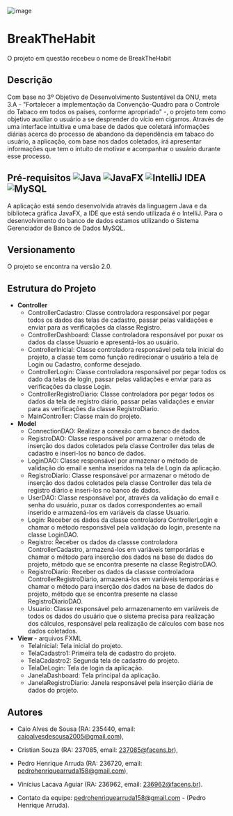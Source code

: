 ![image](https://github.com/caioran/BTH/assets/143942475/9f0e435e-de2a-4e06-9e7b-8c5cc7723e90)

# BreakTheHabit
O projeto em questão recebeu o nome de BreakTheHabit

## Descrição
Com base no 3º Objetivo de Desenvolvimento Sustentável da ONU, meta 3.A - "Fortalecer a implementação da Convenção-Quadro para o Controle do Tabaco em todos os países, conforme apropriado" -, o projeto tem como objetivo auxiliar o usuário a se desprender do vício em cigarros. Através de uma interface intuitiva e uma base de dados que coletará informações diárias acerca do processo de abandono da dependência em tabaco do usuário, a aplicação, com base nos dados coletados, irá apresentar informações que tem o intuito de motivar e acompanhar o usuário durante esse processo.

## Pré-requisitos      ![Java](https://img.shields.io/badge/java-%23ED8B00.svg?style=for-the-badge&logo=openjdk&logoColor=white)       	![JavaFX](https://img.shields.io/badge/javafx-%23FF0000.svg?style=for-the-badge&logo=javafx&logoColor=white)   ![IntelliJ IDEA](https://img.shields.io/badge/IntelliJIDEA-000000.svg?style=for-the-badge&logo=intellij-idea&logoColor=white)        ![MySQL](https://img.shields.io/badge/mysql-4479A1.svg?style=for-the-badge&logo=mysql&logoColor=white)
A aplicação está sendo desenvolvida através da linguagem Java e da biblioteca gráfica JavaFX, a IDE que está sendo utilizada é o IntelliJ. Para o desenvolvimento do banco de dados estamos utilizando o Sistema Gerenciador de Banco de Dados MySQL.

## Versionamento
O projeto se encontra na versão 2.0.

## Estrutura do Projeto
+ **Controller**
  - ControllerCadastro: Classe controladora responsável por pegar todos os dados das telas de cadastro, passar pelas validações e enviar para as verificações da classe Registro.
  - ControllerDashboard: Classe controladora responsável por puxar os dados da classe Usuario e apresentá-los ao usuário.
  - ControllerInicial: Classe controladora responsável pela tela inicial do projeto, a classe tem como função redirecionar o usuário a tela de Login ou Cadastro, conforme desejado.
  - ControllerLogin: Classe controladora responsável por pegar todos os dado da telas de login, passar pelas validações e enviar para as verificações da classe Login.
  - ControllerRegistroDiario: Classe controladora por pegar todos os dados da tela de registro diário, passar pelas validações e enviar para as verificações da classe RegistroDiario.
  - MainController: Classe main do projeto.
+ **Model**
  - ConnectionDAO: Realizar a conexão com o banco de dados.
  - RegistroDAO: Classe responsável por armazenar o método de inserção dos dados coletados pela classe Controller das telas de cadastro e inseri-los no banco de dados.
  - LoginDAO: Classe responsável por armazenar o método de validação do email e senha inseridos na tela de Login da aplicação.
  - RegistroDiario: Classe responsável por armazenar o método de inserção dos dados coletados pela classe Controller das tela de registro diário e inseri-los no banco de dados.
  - UserDAO: Classe responsável por, através da validação do email e senha do usuário, puxar os dados correspondentes ao email inserido e armazená-los em variáveis da classe Usuario.
  - Login: Receber os dados da classe controladora ControllerLogin e chamar o método responsável pela validação do login, presente na classe LoginDAO.
  - Registro: Receber os dados da classse controladora ControllerCadastro, armazená-los em variáveis temporárias e chamar o método para inserção dos dados na base de dados do projeto, método que se encontra presente na classe RegistroDAO.
  - RegistroDiario: Receber os dados da classse controladora ControllerRegistroDiario, armazená-los em variáveis temporárias e chamar o método para inserção dos dados na base de dados do projeto, método que se encontra presente na classe RegistroDiarioDAO.
  - Usuario: Classe responsável pelo armazenamento em variáveis de todos os dados do usuário que o sistema precisa para realização dos cálculos, responsável pela realização de cálculos com base nos dados coletados.
+ **View** - arquivos FXML
  - TelaInicial: Tela inicial do projeto.
  - TelaCadastro1: Primeira tela de cadastro do projeto.
  - TelaCadastro2: Segunda tela de cadastro do projeto.
  - TelaDeLogin: Tela de login da aplicação.
  - JanelaDashboard: Tela principal da aplicação.
  - JanelaRegistroDiario: Janela responsável pela inserção diária de dados do projeto.


## Autores

- Caio Alves de Sousa (RA: 235440, email: caioalvesdesousa2005@gmail.com),
- Cristian Souza (RA: 237085, email: 237085@facens.br),
- Pedro Henrique Arruda  (RA: 236720, email: pedrohenriquearruda158@gmail.com),
-  Vinícius Lacava Aguiar (RA: 236962, email: 236962@facens.br).
  
-  Contato da equipe: pedrohenriquearruda158@gmail.com - (Pedro Henrique Arruda).

